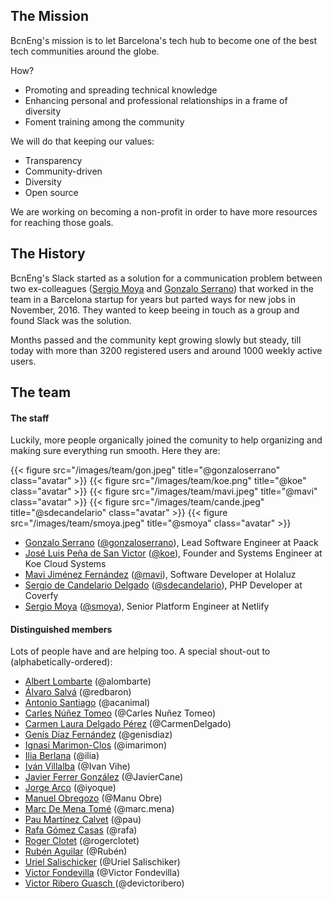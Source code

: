 ## The Mission

BcnEng's mission is to let Barcelona's tech hub to become one of the best tech
communities around the globe.

How?

- Promoting and spreading technical knowledge
- Enhancing personal and professional relationships in a frame of diversity
- Foment training among the community

We will do that keeping our values:

- Transparency
- Community-driven
- Diversity
- Open source

We are working on becoming a non-profit in order to have more resources for
reaching those goals.

## The History

BcnEng's Slack started as a solution for a communication problem between two
ex-colleagues ([Sergio Moya](https://www.linkedin.com/in/smoya) and [Gonzalo
Serrano](https://gon.cat)) that worked in the team in a Barcelona startup for
years but parted ways for new jobs in November, 2016. They wanted to keep
beeing in touch as a group and found Slack was the solution.

Months passed and the community kept growing slowly but steady, till today with
more than 3200 registered users and around 1000 weekly active users.

## The team

#### The staff

Luckily, more people organically joined the comunity to help organizing and
making sure everything run smooth. Here they are:

{{< figure src="/images/team/gon.jpeg" title="@gonzaloserrano" class="avatar" >}}
{{< figure src="/images/team/koe.png" title="@koe" class="avatar" >}}
{{< figure src="/images/team/mavi.jpeg" title="@mavi" class="avatar" >}}
{{< figure src="/images/team/cande.jpeg" title="@sdecandelario" class="avatar" >}}
{{< figure src="/images/team/smoya.jpeg" title="@smoya" class="avatar" >}}

- [Gonzalo Serrano](https://gon.cat) ([@gonzaloserrano](https://bcneng.slack.com/team/U2Y6QQHST)), Lead Software Engineer at Paack
- [José Luis Peña de San Victor](https://www.linkedin.com/in/joseluispenadesanvictor/) ([@koe](https://bcneng.slack.com/team/U7PQZMZ4L)), Founder and Systems Engineer at Koe Cloud Systems
- [Mavi Jiménez Fernández](https://www.linkedin.com/in/mavijimenez/) ([@mavi](https://bcneng.slack.com/team/U3256HZH9)), Software Developer at Holaluz
- [Sergio de Candelario Delgado](https://www.linkedin.com/in/sdecandelario/) ([@sdecandelario](https://bcneng.slack.com/team/U36H6F3CN)), PHP Developer at Coverfy
- [Sergio Moya](https://www.linkedin.com/in/smoya/) ([@smoya](https://bcneng.slack.com/team/U2WPLA0KA)), Senior Platform Engineer at Netlify

#### Distinguished members

Lots of people have and are helping too. A special shout-out to (alphabetically-ordered):

- [Albert Lombarte](https://www.linkedin.com/in/alombarte/) (@alombarte)
- [Álvaro Salvá](https://www.linkedin.com/in/asalva/) (@redbaron)
- [Antonio Santiago](https://www.linkedin.com/in/acanimal/) (@acanimal)
- [Carles Núñez Tomeo](https://www.linkedin.com/in/carles-nunez-tomeo/) (@Carles Nuñez Tomeo)
- [Carmen Laura Delgado Pérez](https://www.linkedin.com/in/carmenldelgadop/) (@CarmenDelgado)
- [Genís Díaz Fernández](https://www.linkedin.com/in/genisdiazfernandez/) (@genisdiaz)
- [Ignasi Marimon-Clos](https://www.linkedin.com/in/ignasimarimonclossunyol/) (@imarimon)
- [Ilia Berlana](https://www.linkedin.com/in/iliaberlana) (@ilia)
- [Iván Villalba](https://www.linkedin.com/in/ivanvillalba/) (@Ivan Vihe)
- [Javier Ferrer González](https://www.linkedin.com/in/javiercane/) (@JavierCane)
- [Jorge Arco](https://www.linkedin.com/in/jorgearco/) (@iyoque)
- [Manuel Obregozo](https://www.manuelobregozo.com/) (@Manu Obre)
- [Marc De Mena Tomé](https://www.linkedin.com/in/mdemena/) (@marc.mena)
- [Pau Martínez Calvet](https://www.linkedin.com/in/pau-martinez-calvet/) (@pau)
- [Rafa Gómez Casas](https://www.linkedin.com/in/rgomezcasas/) (@rafa)
- [Roger Clotet](https://www.linkedin.com/in/rogerclotet/) (@rogerclotet)
- [Rubén Aguilar](https://www.linkedin.com/in/ruben-aguilar-becerra/) (@Rubén)
- [Uriel Salischicker](https://www.linkedin.com/in/urielsalis/) (@Uriel Salischiker)
- [Victor Fondevilla](https://www.linkedin.com/in/vfondevilla/) (@Victor Fondevilla)
- [Victor Ribero Guasch ](https://www.linkedin.com/in/devictoribero/) (@devictoribero)
